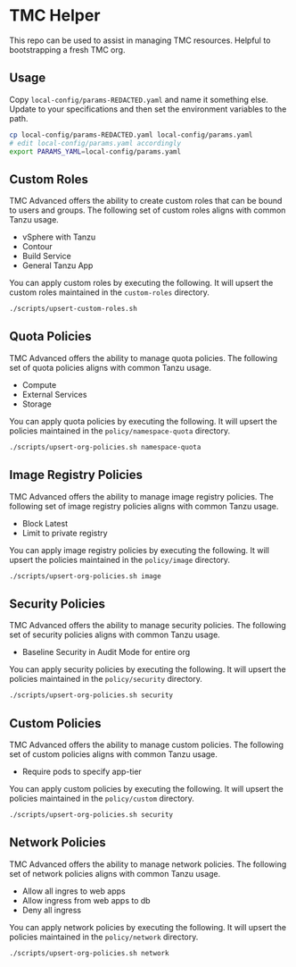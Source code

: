 # TMC Helper

This repo can be used to assist in managing TMC resources.  Helpful to bootstrapping a fresh TMC org.

## Usage

Copy `local-config/params-REDACTED.yaml` and name it something else.  Update to your specifications and then set the environment variables to the path.

```bash
cp local-config/params-REDACTED.yaml local-config/params.yaml
# edit local-config/params.yaml accordingly
export PARAMS_YAML=local-config/params.yaml
```

## Custom Roles

TMC Advanced offers the ability to create custom roles that can be bound to users and groups.  The following set of custom roles aligns with common Tanzu usage.

- vSphere with Tanzu
- Contour
- Build Service
- General Tanzu App

You can apply custom roles by executing the following.  It will upsert the custom roles maintained in the `custom-roles` directory.

```bash
./scripts/upsert-custom-roles.sh
```

## Quota Policies

TMC Advanced offers the ability to manage quota policies.  The following set of quota policies aligns with common Tanzu usage.

- Compute
- External Services
- Storage

You can apply quota policies by executing the following.  It will upsert the policies maintained in the `policy/namespace-quota` directory.

```bash
./scripts/upsert-org-policies.sh namespace-quota
```

## Image Registry Policies

TMC Advanced offers the ability to manage image registry policies.  The following set of image registry policies aligns with common Tanzu usage.

- Block Latest
- Limit to private registry

You can apply image registry policies by executing the following.  It will upsert the policies maintained in the `policy/image` directory.

```bash
./scripts/upsert-org-policies.sh image
```

## Security Policies

TMC Advanced offers the ability to manage security policies.  The following set of security policies aligns with common Tanzu usage.

- Baseline Security in Audit Mode for entire org

You can apply security policies by executing the following.  It will upsert the policies maintained in the `policy/security` directory.

```bash
./scripts/upsert-org-policies.sh security
```

## Custom Policies

TMC Advanced offers the ability to manage custom policies.  The following set of custom policies aligns with common Tanzu usage.

- Require pods to specify app-tier

You can apply custom policies by executing the following.  It will upsert the policies maintained in the `policy/custom` directory.

```bash
./scripts/upsert-org-policies.sh security
```

## Network Policies

TMC Advanced offers the ability to manage network policies.  The following set of network policies aligns with common Tanzu usage.

- Allow all ingres to web apps
- Allow ingress from web apps to db
- Deny all ingress

You can apply network policies by executing the following.  It will upsert the policies maintained in the `policy/network` directory.

```bash
./scripts/upsert-org-policies.sh network
```
